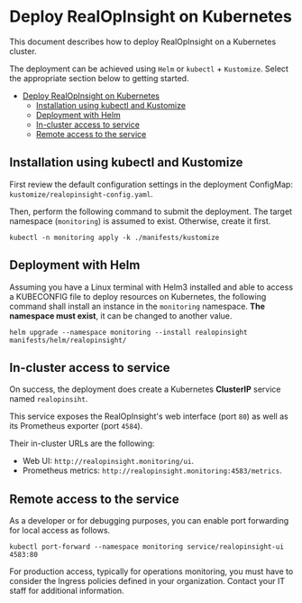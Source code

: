 # Deploy RealOpInsight on Kubernetes
This document describes how to deploy RealOpInsight on a Kubernetes cluster.

The deployment can be achieved using `Helm` or `kubectl` + `Kustomize`. Select the appropriate section below to getting started.

- [Deploy RealOpInsight on Kubernetes](#deploy-realopinsight-on-kubernetes)
  - [Installation using kubectl and Kustomize](#installation-using-kubectl-and-kustomize)
  - [Deployment with Helm](#deployment-with-helm)
  - [In-cluster access to service](#in-cluster-access-to-service)
  - [Remote access to the service](#remote-access-to-the-service)

## Installation using kubectl and Kustomize
First review the default configuration settings in the deployment ConfigMap: `kustomize/realopinsight-config.yaml`.

Then, perform the following command to submit the deployment.
The target namespace (`monitoring`) is assumed to exist. Otherwise, create it first.

```
kubectl -n monitoring apply -k ./manifests/kustomize
```

## Deployment with Helm
Assuming you have a Linux terminal with Helm3 installed and able to access a KUBECONFIG file to deploy resources on Kubernetes, the following command shall install an instance in the `monitoring` namespace. **The namespace must exist**, it can be changed to another value.

```
helm upgrade --namespace monitoring --install realopinsight manifests/helm/realopinsight/
```

## In-cluster access to service
On success, the deployment does create a Kubernetes **ClusterIP** service named `realopinsiht`.

This service exposes the RealOpInsight's web interface (port `80`) as well as its Prometheus exporter (port `4584`).

Their in-cluster URLs are the following:
  * Web UI: `http://realopinsight.monitoring/ui`.
  * Prometheus metrics: `http://realopinsight.monitoring:4583/metrics`.


## Remote access to the service
As a developer or for debugging purposes, you can enable port forwarding for local access as follows.

```
kubectl port-forward --namespace monitoring service/realopinsight-ui 4583:80
```

For production access, typically for operations monitoring, you must have to consider the Ingress policies defined in your organization. Contact your IT staff for additional information.

